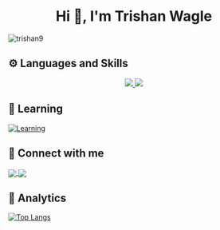 <h1 align="center">Hi 👋, I'm Trishan Wagle</h1>

<p align="left"> <img src="https://komarev.com/ghpvc/?username=trishan9&label=Profile%20views&color=db0606&style=flat" alt="trishan9" /> </p>

## ⚙️ Languages and Skills
<p align="center">
<a href="#">
    <img src="https://skillicons.dev/icons?i=ts,js,next,react,redux,graphql,solidjs,astro,gatsby,tailwind,sass,firebase,supabase,appwrite,postman" />
    <img src="https://skillicons.dev/icons?i=gcp,babel,webpack,vite,mui,bootstrap,css,figma,git,github,gitlab,c,md,bash,linux" />
</a>
</p>

## 📖 Learning
[![Learning](https://skillicons.dev/icons?i=svelte,wordpress)](#)

## 🔗 Connect with me

<p align="left">
    <a href="https://www.linkedin.com/in/trishan9" target="_blank">
      <img align="center" src="https://skillicons.dev/icons?i=linkedin"/>
    </a>
    <a href="https://twitter.com/trishan999" target="_blank">
      <img align="center" src="https://skillicons.dev/icons?i=twitter"/>
    </a>
</p>

## 📑 Analytics
[![Top Langs](https://github-readme-stats.vercel.app/api/top-langs/?username=trishan9&hide=shell,html,css,Dockerfile&layout=donut-vertical&theme=tokyonight)](https://github.com/trishan9/github-readme-stats)
